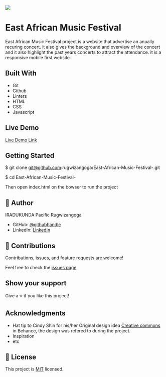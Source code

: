 ![](https://img.shields.io/badge/Microverse-blueviolet)

# East African Music Festival

East African Music Festival project is a website that advertise an anually recuring concert. it also gives the background and overview of the concert and it also highlight the past years concerts to attract the attendance. it is a responsive mobile first website. 


## Built With

- Git
- Github
- Linters
- HTML
- CSS
- Javascript

## Live Demo

[Live Demo Link](https://rugwizangoga.github.io/East-African-Music-Festival-/)

## Getting Started

$ git clone git@github.com:rugwizangoga/East-African-Music-Festival-.git

$ cd East-African-Music-Festival-

Then open index.html on the bowser to run the project

## 👤 Author

IRADUKUNDA Pacific Rugwizangoga

- GitHub: [@githubhandle](https://github.com/rugwizangoga)
- LinkedIn: [LinkedIn](https://www.linkedin.com/in/iradukunda-pacific-rugwizangoga)

## 🤝 Contributions

Contributions, issues, and feature requests are welcome!

Feel free to check the [issues page](../../issues/)

## Show your support

Give a ⭐️ if you like this project!

## Acknowledgments

- Hat tip to Cindy Shin for his/her Original design idea [Creative commons](https://creativecommons.org/licenses/by-nc/4.0/) in Behance, the design was refered to during the project.
- Inspiration
- etc

## 📝 License

This project is [MIT](./LICENSE.md) licensed.